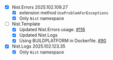 - [x] Nist.Errors 2025.102.109.27
    - [x] extension method `UseProblemForExceptions`
    - [x] Only `Nist` namespace
- [ ] Nist.Template <VERSION>
    - [x] Updated Nist.Errors usage. [#116](https://github.com/astorDev/nist/issues/116)
    - [x] Updated Nist.Logs
    - [x] Using BUILDPLATFORM in Dockerfile. [#90](https://github.com/astorDev/nist/issues/90)
- [x] Nist.Logs 2025.102.123.35
    - [x] Only `Nist` namespace